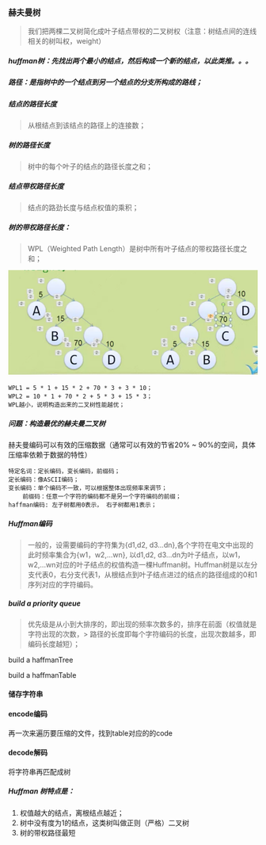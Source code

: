### 赫夫曼树

> 我们把两棵二叉树简化成叶子结点带权的二叉树权（注意：树结点间的连线相关的树叫权，weight）

##### huffman树：先找出两个最小的结点，然后构成一个新的结点，以此类推。。。

##### 路径：是指树中的一个结点到另一个结点的分支所构成的路线；

##### 结点的路径长度
> 从根结点到该结点的路径上的连接数；

##### 树的路径长度
> 树中的每个叶子的结点的路径长度之和；

##### 结点带权路径长度
> 结点的路劲长度与结点权值的乘积；

##### 树的带权路径长度：
> WPL（Weighted Path Length）是树中所有叶子结点的带权路径长度之和；
> 

![](https://github.com/xiaoleizi-wu/DataStructure/blob/master/list_src/huffman.png?raw=true)

	WPL1 = 5 * 1 + 15 * 2 + 70 * 3 + 3 * 10；
	WPL2 = 10 * 1 + 70 * 2 + 5 * 3 + 15 * 3；
	WPL越小，说明构造出来的二叉树性能越优；

##### 问题：构造最优的赫夫曼二叉树

赫夫曼编码可以有效的压缩数据（通常可以有效的节省20% ~ 90%的空间，具体压缩率依赖于数据的特性）

	特定名词：定长编码，变长编码，前缀码；
	定长编码：像ASCII编码；
	变长编码：单个编码不一致，可以根据整体出现频率来调节；
	    前缀码：任意一个字符的编码都不是另一个字符编码的前缀；
	haffman编码: 左子树都用0表示， 右子树都用1表示； 

##### Huffman编码

> 一般的，设需要编码的字符集为{d1,d2, d3...dn},各个字符在电文中出现的此时频率集合为{w1，w2,...wn}, 以d1,d2, d3...dn为叶子结点，以w1，w2,...wn对应的叶子结点的权值构造一棵Huffman树。Huffman树是以左分支代表0，右分支代表1，从根结点到叶子结点进过的结点的路径组成的0和1序列对应的字符编码。

##### build a priority queue
> 优先级是从小到大排序的，即出现的频率次数多的，排序在前面（权值就是字符出现的次数，> 路径的长度即每个字符编码的长度，出现次数越多，即编码长度越短）； 

build a haffmanTree

build a haffmanTable 
#### 储存字符串
#### encode编码  
再一次来遍历要压缩的文件，找到table对应的的code 
#### decode解码 
将字符串再匹配成树

##### Huffman 树特点是：
1. 权值越大的结点，离根结点越近；
2. 树中没有度为1的结点，这类树叫做正则（严格）二叉树
3. 树的带权路径最短


